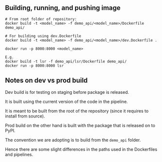 ## Building, running, and pushing image
```
# From root folder of repository:
docker build -t <model_name> -f demo_api/<model_name>/Dockerfile demo_api/

# For building using dev.Dockerfile
docker build -t <model_name> -f demo_api/<model_name>/dev.Dockerfile .

docker run -p 8000:8000 <model_name>

E.g.
docker build -t lsr -f demo_api/lsr/Dockerfile demo_api/
docker run -p 8000:8000 lsr
```

## Notes on dev vs prod build

Dev build is for testing on staging before package is released. 

It is built using the current version of the code in the pipeline.

It is meant to be built from the root of the repository (since it requires to install from source).

Prod build on the other hand is built with the package that is released on to PyPI.

The convention we are adopting is to build from the `demo_api` folder.

Hence there are some slight differences in the paths used in the Dockerfiles and pipelines.
